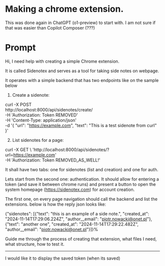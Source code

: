 # Making a chrome extension.

This was done again in ChatGPT (o1-preview) to
start with. I am not sure if that was easier than 
Copilot Composer (???)

# Prompt

Hi, I need help with creating a simple Chrome extension.

It is called Sidenotex and serves as a tool for taking side notes on webpage. 

It operates with a simple backend that has two endpoints like on the sample below

1) Create a sidenote:

curl -X POST \
  http://localhost:8000/api/sidenotes/create/ \
  -H 'Authorization: Token REMOVED' \
  -H 'Content-Type: application/json' \
  -d '{
    "url": "https://example.com",
    "text": "This is a test sidenote from curl"
}'

2) List sidenotes for a page: 

curl -X GET \ 
  'http://localhost:8000/api/sidenotes/?url=https://example.com' \
  -H 'Authorization: Token REMOVED_AS_WELL!' 

It shall have two tabs: one for sidenotes (list and creation) and one for auth.

Lets start from the second one: authentication. 
It should allow for entering a token (and save it between chrome runs) and present a button to open the system homepage (https://sidenotex.com) for account creation.

The first one, on every page navigation should call the backend and list the extensions. below is how the reply json looks like: 

{"sidenotes": [{"text": "this is an example of a side note.", "created_at": "2024-11-14T17:29:06.224Z", "author__email": "piotr.nowacki@onet.pl"}, {"text": "another one", "created_at": "2024-11-14T17:29:22.482Z", "author__email": "piotr.nowacki@onet.pl"}]}%  

Guide me through the process of creating that extension, what files I need, what structure, how to test it. 

--- 

I would like it to display the saved token (when its saved)